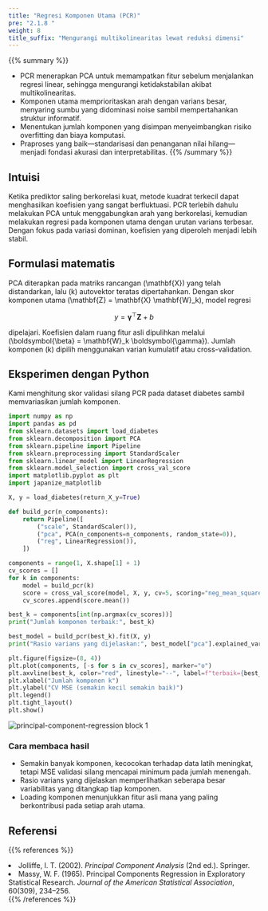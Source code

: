 ```yaml
---
title: "Regresi Komponen Utama (PCR)"
pre: "2.1.8 "
weight: 8
title_suffix: "Mengurangi multikolinearitas lewat reduksi dimensi"
---
```


{{% summary %}}
- PCR menerapkan PCA untuk memampatkan fitur sebelum menjalankan regresi linear, sehingga mengurangi ketidakstabilan akibat multikolinearitas.
- Komponen utama memprioritaskan arah dengan varians besar, menyaring sumbu yang didominasi noise sambil mempertahankan struktur informatif.
- Menentukan jumlah komponen yang disimpan menyeimbangkan risiko overfitting dan biaya komputasi.
- Praproses yang baik—standarisasi dan penanganan nilai hilang—menjadi fondasi akurasi dan interpretabilitas.
{{% /summary %}}

## Intuisi
Ketika prediktor saling berkorelasi kuat, metode kuadrat terkecil dapat menghasilkan koefisien yang sangat berfluktuasi. PCR terlebih dahulu melakukan PCA untuk menggabungkan arah yang berkorelasi, kemudian melakukan regresi pada komponen utama dengan urutan varians terbesar. Dengan fokus pada variasi dominan, koefisien yang diperoleh menjadi lebih stabil.

## Formulasi matematis
PCA diterapkan pada matriks rancangan \(\mathbf{X}\) yang telah distandarkan, lalu \(k\) autovektor teratas dipertahankan. Dengan skor komponen utama \(\mathbf{Z} = \mathbf{X} \mathbf{W}_k\), model regresi

$$
y = \boldsymbol{\gamma}^\top \mathbf{Z} + b
$$

dipelajari. Koefisien dalam ruang fitur asli dipulihkan melalui \(\boldsymbol{\beta} = \mathbf{W}_k \boldsymbol{\gamma}\). Jumlah komponen \(k\) dipilih menggunakan varian kumulatif atau cross-validation.

## Eksperimen dengan Python
Kami menghitung skor validasi silang PCR pada dataset diabetes sambil memvariasikan jumlah komponen.

```python
import numpy as np
import pandas as pd
from sklearn.datasets import load_diabetes
from sklearn.decomposition import PCA
from sklearn.pipeline import Pipeline
from sklearn.preprocessing import StandardScaler
from sklearn.linear_model import LinearRegression
from sklearn.model_selection import cross_val_score
import matplotlib.pyplot as plt
import japanize_matplotlib

X, y = load_diabetes(return_X_y=True)

def build_pcr(n_components):
    return Pipeline([
        ("scale", StandardScaler()),
        ("pca", PCA(n_components=n_components, random_state=0)),
        ("reg", LinearRegression()),
    ])

components = range(1, X.shape[1] + 1)
cv_scores = []
for k in components:
    model = build_pcr(k)
    score = cross_val_score(model, X, y, cv=5, scoring="neg_mean_squared_error")
    cv_scores.append(score.mean())

best_k = components[int(np.argmax(cv_scores))]
print("Jumlah komponen terbaik:", best_k)

best_model = build_pcr(best_k).fit(X, y)
print("Rasio varians yang dijelaskan:", best_model["pca"].explained_variance_ratio_)

plt.figure(figsize=(8, 4))
plt.plot(components, [-s for s in cv_scores], marker="o")
plt.axvline(best_k, color="red", linestyle="--", label=f"terbaik={best_k}")
plt.xlabel("Jumlah komponen k")
plt.ylabel("CV MSE (semakin kecil semakin baik)")
plt.legend()
plt.tight_layout()
plt.show()
```

![principal-component-regression block 1](/images/basic/regression/principal-component-regression_block01.svg)

### Cara membaca hasil
- Semakin banyak komponen, kecocokan terhadap data latih meningkat, tetapi MSE validasi silang mencapai minimum pada jumlah menengah.
- Rasio varians yang dijelaskan memperlihatkan seberapa besar variabilitas yang ditangkap tiap komponen.
- Loading komponen menunjukkan fitur asli mana yang paling berkontribusi pada setiap arah utama.

## Referensi
{{% references %}}
<li>Jolliffe, I. T. (2002). <i>Principal Component Analysis</i> (2nd ed.). Springer.</li>
<li>Massy, W. F. (1965). Principal Components Regression in Exploratory Statistical Research. <i>Journal of the American Statistical Association</i>, 60(309), 234–256.</li>
{{% /references %}}
